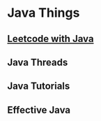 # Java Things

## [Leetcode with Java](https://leetcode.com/lele94218/)

## Java Threads

## Java Tutorials

## Effective Java
